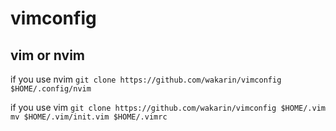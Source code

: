 # vimconfig

## vim or nvim
if you use nvim
`git clone https://github.com/wakarin/vimconfig $HOME/.config/nvim`

if you use vim
`git clone https://github.com/wakarin/vimconfig $HOME/.vim
mv $HOME/.vim/init.vim $HOME/.vimrc`
